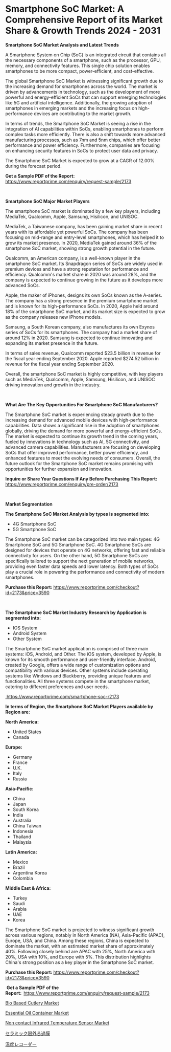 <p><h1>Smartphone SoC Market: A Comprehensive Report of its Market Share & Growth Trends 2024 - 2031</h1></p><p><strong>Smartphone SoC Market Analysis and Latest Trends</strong></p>
<p><p>A Smartphone System on Chip (SoC) is an integrated circuit that contains all the necessary components of a smartphone, such as the processor, GPU, memory, and connectivity features. This single chip solution enables smartphones to be more compact, power-efficient, and cost-effective.</p><p>The global Smartphone SoC Market is witnessing significant growth due to the increasing demand for smartphones across the world. The market is driven by advancements in technology, such as the development of more powerful and energy-efficient SoCs that can support emerging technologies like 5G and artificial intelligence. Additionally, the growing adoption of smartphones in emerging markets and the increasing focus on high-performance devices are contributing to the market growth.</p><p>In terms of trends, the Smartphone SoC Market is seeing a rise in the integration of AI capabilities within SoCs, enabling smartphones to perform complex tasks more efficiently. There is also a shift towards more advanced manufacturing processes, such as 7nm and 5nm chips, which offer better performance and power efficiency. Furthermore, companies are focusing on enhancing security features in SoCs to protect user data and privacy.</p><p>The Smartphone SoC Market is expected to grow at a CAGR of 12.00% during the forecast period.</p></p>
<p><strong>Get a Sample PDF of the Report:&nbsp;</strong> <a href="https://www.reportprime.com/enquiry/request-sample/2173">https://www.reportprime.com/enquiry/request-sample/2173</a></p>
<p>&nbsp;</p>
<p><strong>Smartphone SoC Major Market Players</strong></p>
<p><p>The smartphone SoC market is dominated by a few key players, including MediaTek, Qualcomm, Apple, Samsung, Hisilicon, and UNISOC. </p><p>MediaTek, a Taiwanese company, has been gaining market share in recent years with its affordable yet powerful SoCs. The company has been focusing on mid-range and entry-level smartphones, which has helped it to grow its market presence. In 2020, MediaTek gained around 36% of the smartphone SoC market, showing strong growth potential in the future.</p><p>Qualcomm, an American company, is a well-known player in the smartphone SoC market. Its Snapdragon series of SoCs are widely used in premium devices and have a strong reputation for performance and efficiency. Qualcomm's market share in 2020 was around 28%, and the company is expected to continue growing in the future as it develops more advanced SoCs.</p><p>Apple, the maker of iPhones, designs its own SoCs known as the A-series. The company has a strong presence in the premium smartphone market and is known for its high-performance SoCs. In 2020, Apple held around 18% of the smartphone SoC market, and its market size is expected to grow as the company releases new iPhone models.</p><p>Samsung, a South Korean company, also manufactures its own Exynos series of SoCs for its smartphones. The company had a market share of around 12% in 2020. Samsung is expected to continue innovating and expanding its market presence in the future.</p><p>In terms of sales revenue, Qualcomm reported $23.5 billion in revenue for the fiscal year ending September 2020. Apple reported $274.52 billion in revenue for the fiscal year ending September 2020.</p><p>Overall, the smartphone SoC market is highly competitive, with key players such as MediaTek, Qualcomm, Apple, Samsung, Hisilicon, and UNISOC driving innovation and growth in the industry.</p></p>
<p>&nbsp;</p>
<p><strong>What Are The Key Opportunities For Smartphone SoC Manufacturers?</strong></p>
<p><p>The Smartphone SoC market is experiencing steady growth due to the increasing demand for advanced mobile devices with high-performance capabilities. Data shows a significant rise in the adoption of smartphones globally, driving the demand for more powerful and energy-efficient SoCs. The market is expected to continue its growth trend in the coming years, fueled by innovations in technology such as AI, 5G connectivity, and advanced camera capabilities. Manufacturers are focusing on developing SoCs that offer improved performance, better power efficiency, and enhanced features to meet the evolving needs of consumers. Overall, the future outlook for the Smartphone SoC market remains promising with opportunities for further expansion and innovation.</p></p>
<p><strong>Inquire or Share Your Questions If Any Before Purchasing This Report:</strong> <a href="https://www.reportprime.com/enquiry/pre-order/2173">https://www.reportprime.com/enquiry/pre-order/2173</a></p>
<p>&nbsp;</p>
<p><strong>Market Segmentation</strong></p>
<p><strong>The Smartphone SoC Market Analysis by types is segmented into:</strong></p>
<p><ul><li>4G Smartphone SoC</li><li>5G Smartphone SoC</li></ul></p>
<p><p>The Smartphone SoC market can be categorized into two main types: 4G Smartphone SoC and 5G Smartphone SoC. 4G Smartphone SoCs are designed for devices that operate on 4G networks, offering fast and reliable connectivity for users. On the other hand, 5G Smartphone SoCs are specifically tailored to support the next generation of mobile networks, providing even faster data speeds and lower latency. Both types of SoCs play a crucial role in powering the performance and connectivity of modern smartphones.</p></p>
<p><strong>Purchase this Report:&nbsp;</strong><a href="https://www.reportprime.com/checkout?id=2173&price=3590">https://www.reportprime.com/checkout?id=2173&price=3590</a></p>
<p>&nbsp;</p>
<p><strong>The Smartphone SoC Market Industry Research by Application is segmented into:</strong></p>
<p><ul><li>IOS System</li><li>Android System</li><li>Other System</li></ul></p>
<p><p>The Smartphone SoC market application is comprised of three main systems: iOS, Android, and Other. The iOS system, developed by Apple, is known for its smooth performance and user-friendly interface. Android, created by Google, offers a wide range of customization options and compatibility with various devices. Other systems include operating systems like Windows and Blackberry, providing unique features and functionalities. All three systems compete in the smartphone market, catering to different preferences and user needs.</p></p>
<p><a href="https://www.reportprime.com/smartphone-soc-r2173">&nbsp;https://www.reportprime.com/smartphone-soc-r2173</a></p>
<p><strong>In terms of Region, the Smartphone SoC Market Players available by Region are:</strong></p>
<p>
    <p> <strong> North America: </strong>
        <ul>
            <li>United States</li>
            <li>Canada</li>
        </ul>
        </p> 
    <p> <strong> Europe: </strong>
        <ul>
            <li>Germany</li>
            <li>France</li>
            <li>U.K.</li>
            <li>Italy</li>
            <li>Russia</li>
        </ul>
        </p> 
    <p> <strong> Asia-Pacific: </strong>
        <ul>
            <li>China</li>
            <li>Japan</li>
            <li>South Korea</li>
            <li>India</li>
            <li>Australia</li>
            <li>China Taiwan</li>
            <li>Indonesia</li>
            <li>Thailand</li>
            <li>Malaysia</li>
        </ul>
        </p> 
    <p> <strong> Latin America: </strong>
        <ul>
            <li>Mexico</li>
            <li>Brazil</li>
            <li>Argentina Korea</li>
            <li>Colombia</li>
        </ul>
        </p> 
    <p> <strong> Middle East & Africa: </strong>
        <ul>
            <li>Turkey</li>
            <li>Saudi</li>
            <li>Arabia</li>
            <li>UAE</li>
            <li>Korea</li>
        </ul>
    </p>
    </p>
<p><p>The Smartphone SoC market is projected to witness significant growth across various regions, notably in North America (NA), Asia-Pacific (APAC), Europe, USA, and China. Among these regions, China is expected to dominate the market, with an estimated market share of approximately 40%. Following closely behind are APAC with 25%, North America with 20%, USA with 10%, and Europe with 5%. This distribution highlights China's strong position as a key player in the Smartphone SoC market.</p></p>
<p><strong>Purchase this Report: </strong><a href="https://www.reportprime.com/checkout?id=2173&price=3590">https://www.reportprime.com/checkout?id=2173&price=3590</a></p>
<p>&nbsp;<strong>Get a Sample PDF of the Report:&nbsp;&nbsp;</strong><a href="https://www.reportprime.com/enquiry/request-sample/2173">https://www.reportprime.com/enquiry/request-sample/2173</a></p>
<p><strong></strong></p>
<p><p><a href="https://issuu.com/reportprime-2/docs/bio-based-cutlery-market-size-2030.pptx">Bio Based Cutlery Market</a></p><p><a href="https://issuu.com/reportprime-2/docs/essential-oil-container-market-size-2030.pptx">Essential Oil Container Market</a></p><p><a href="https://github.com/MaraKoelpin2023/Market-Research-Report-List-1/blob/main/non-contact-infrared-temperature-sensor-market.md">Non contact Infrared Temperature Sensor Market</a></p><p><a href="https://github.com/tubbs463/Market-Research-Report-List-1/blob/main/608589272061.md">セラミック限外ろ過膜</a></p><p><a href="https://github.com/decker5351/Market-Research-Report-List-1/blob/main/343280872060.md">温度レコーダー</a></p></p>